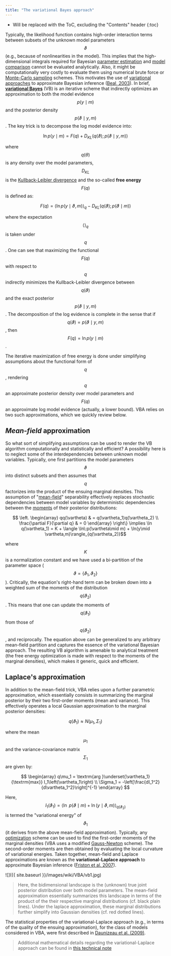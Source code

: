 ```yaml
---
title: "The variational Bayes approach"
---
```

* Will be replaced with the ToC, excluding the "Contents" header
{:toc}

Typically, the likelihood function contains high-order interaction terms between subsets of the unknown model parameters $$\vartheta$$ (e.g., because of nonlinearities in the model). This implies that the high-dimensional integrals required for Bayesian [parameter estimation](https://en.wikipedia.org/wiki/Estimation_theory) and [model comparison](https://en.wikipedia.org/wiki/Model_selection) cannot be evaluated analytically. Also, it might be computationally very costly to evaluate them using numerical brute force or [Monte-Carlo sampling](https://en.wikipedia.org/wiki/Monte_Carlo_method) schemes. This motivates the use of [variational approaches](https://en.wikipedia.org/wiki/Calculus_of_variations) to approximate Bayesian inference ([Beal, 2003](https://en.wikipedia.org/wiki/Variational_Bayesian_methods)). In brief, **[variational Bayes](https://en.wikipedia.org/wiki/Variational_Bayesian_methods)** (VB) is an iterative scheme that indirectly optimizes an approximation to both the model evidence $$p(y\mid m)$$ and the posterior density $$p(\vartheta\mid y,m)$$. The key trick is to decompose the log model evidence into:

$$\ln p(y\mid m)=F(q)+D_{KL} (q(\vartheta);p(\vartheta\mid y,m))$$


where $$q(\theta)$$  is any density over the model parameters, $$D_{KL}$$ is the [Kullback-Leibler divergence](https://en.wikipedia.org/wiki/Kullback%E2%80%93Leibler_divergence) and the so-called **free energy** $$F(q)$$  is defined as:

$$F(q)=\langle \ln p(y\mid \vartheta,m) \rangle_q-D_{KL}(q(\vartheta);p(\vartheta\mid m))$$

where the expectation $$\langle\rangle_q$$ is taken under $$q$$. One can see that maximizing the functional $$F(q)$$  with respect to $$q$$ indirectly minimizes the Kullback-Leibler divergence between $$q(\vartheta)$$ and the exact posterior $$p(\vartheta\mid y,m)$$. The decomposition of the log evidence is complete in the sense that if $$q(\vartheta)=p(\vartheta\mid y,m)$$, then $$F(q)=\ln p(y\mid m)$$.

The iterative maximization of free energy is done under simplifying assumptions about the functional
form of $$q$$, rendering $$q$$ an approximate posterior density over model parameters and $$F(q)$$ an approximate log model evidence (actually, a lower bound). VBA relies on two such approximations, which we quickly review below.

## _Mean-field_ approximation

So what sort of simplifying assumptions can be used to render the VB algorithm computationally and statistically and efficient? A possibility here is to neglect some of the interdependencies between unknown model variables. Typically, one first partitions the model parameters $$\vartheta$$ into distinct subsets and then assumes that $$q$$ factorizes into the product of the ensuing marginal densities. This assumption of "[mean-field](https://en.wikipedia.org/wiki/Mean_field_theory)" separability effectively replaces stochastic dependencies between model variables by deterministic dependencies between the [moments](https://en.wikipedia.org/wiki/Moment_(mathematics)) of their posterior distributions:

$$ \left.
\begin{array}
qq(\vartheta) & = q(\vartheta_1)q(\vartheta_2) \\
\frac{\partial F}{\partial q} & = 0
 \end{array}
\right\}
\implies \ln q(\vartheta_1) = K + \langle \ln\:p(\vartheta\mid m) + \ln(y\mid \vartheta,m)\rangle_{q(\vartheta_2)}$$

where $$K$$ is a normalization constant and we have used a bi-partition of the parameter space ($$\vartheta=\big\{\vartheta_1,\vartheta_2\big\}$$). Critically, the equation's right-hand term can be broken down into a weighted sum of the moments of the distribution $$q(\vartheta_2)$$. This means that one can update the moments of $$q(\vartheta_1)$$ from those of $$q(\vartheta_2)$$, and reciprocally. The equation above can be generalized to any arbitrary mean-field partition and captures the essence of the variational Bayesian approach. The resulting VB algorithm is amenable to analytical treatment (the free energy optimization is made with respect to the moments of the marginal densities), which makes it generic, quick and efficient.

## Laplace's approximation

In addition to the mean-field trick, VBA relies upon a further parametric approximation, which essentially consists in summarizing the marginal posterior by their two first-order moments (mean and variance). This effectively operates a local Gaussian approximation to the marginal posterior densities:

$$ q(\vartheta_1) \approx N\left(\mu_1,\Sigma_1\right)$$

where the mean $$\mu_1$$ and the variance-covariance matrix $$\Sigma_1$$ are given by:

$$
\begin{array}
q\mu_1 = \textrm{arg }\underset{\vartheta_1}{\textrm{max}} I_1\left(\vartheta_1\right) \\
\Sigma_1 = -\left[\frac{dI_1^2}{d\vartheta_1^2}\right]^{-1}
\end{array}
$$

Here, $$I_1\left(\vartheta_1\right) = \langle \ln\:p(\vartheta\mid m) + \ln(y\mid \vartheta,m)\rangle_{q(\vartheta_2)}$$ is termed the "variational energy" of $$\vartheta_1$$ (it derives from the above mean-field approximation). Typically, any [optimization](https://en.wikipedia.org/wiki/Mathematical_optimization) scheme can be used to find the first-order moments of the marginal densities (VBA uses a modified [Gauss-Newton](https://en.wikipedia.org/wiki/Gauss%E2%80%93Newton_algorithm) scheme). The second-order moments are then obtained by evaluating the local curvature of variational energies. Taken together, mean-field and Laplace approximations are known as the **variational-Laplace approach** to approximate Bayesian inference ([Friston et al. 2007](https://www.ncbi.nlm.nih.gov/pubmed/17055746)).

![]({{ site.baseurl }}/images/wiki/VBA/vb1.jpg)
>Here, the bidimensional landscape is the (unknown) true joint posterior distribution over both model parameters. The mean-field approximation essentially summarizes this landscape in terms of the product of the their respective marginal distributions (cf. black plain lines). Under the laplace approximation, these marginal distributions further simplify into Gaussian densities (cf. red dotted lines).

The statistical properties of the variational-Laplace approach (e.g., in terms of the quality of the ensuing approximation), for the class of models considered in VBA, were first described in [Daunizeau et al. (2009)](http://www.sciencedirect.com/science/article/pii/S0167278909002425).

> Additional mathematical details regarding the variational-Laplace approach can be found in [this technical note](https://arxiv.org/abs/1703.02089)



